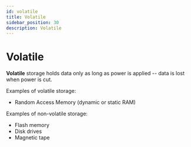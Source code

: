 ```yaml
---
id: volatile
title: Volatile
sidebar_position: 30
description: Volatile
---
```


# Volatile

**Volatile** storage holds data only as long as power is applied -- data is lost when power is cut.

Examples of volatile storage:

- Random Access Memory (dynamic or static RAM)

Examples of non-volatile storage:

- Flash memory
- Disk drives
- Magnetic tape

